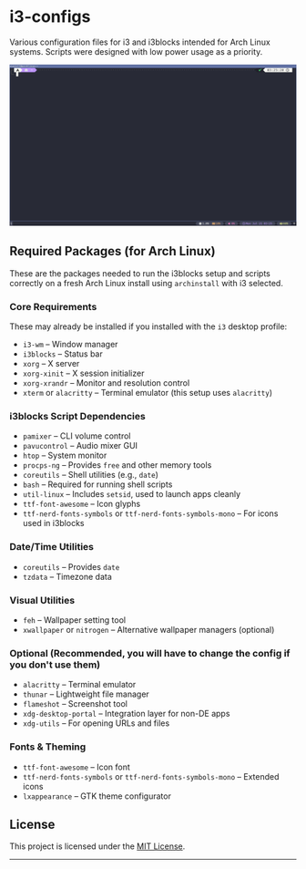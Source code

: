 # i3-configs
Various configuration files for i3 and i3blocks intended for Arch Linux systems. Scripts were designed with low power usage as a priority.

![Screenshot](result.png)

## Required Packages (for Arch Linux)

These are the packages needed to run the i3blocks setup and scripts correctly on a fresh Arch Linux install using `archinstall` with i3 selected.

### Core Requirements
These may already be installed if you installed with the `i3` desktop profile:

- `i3-wm` – Window manager
- `i3blocks` – Status bar
- `xorg` – X server
- `xorg-xinit` – X session initializer
- `xorg-xrandr` – Monitor and resolution control
- `xterm` or `alacritty` – Terminal emulator (this setup uses `alacritty`)

### i3blocks Script Dependencies

- `pamixer` – CLI volume control
- `pavucontrol` – Audio mixer GUI
- `htop` – System monitor
- `procps-ng` – Provides `free` and other memory tools
- `coreutils` – Shell utilities (e.g., `date`)
- `bash` – Required for running shell scripts
- `util-linux` – Includes `setsid`, used to launch apps cleanly
- `ttf-font-awesome` – Icon glyphs
- `ttf-nerd-fonts-symbols` or `ttf-nerd-fonts-symbols-mono` – For icons used in i3blocks

### Date/Time Utilities

- `coreutils` – Provides `date`
- `tzdata` – Timezone data

### Visual Utilities

- `feh` – Wallpaper setting tool
- `xwallpaper` or `nitrogen` – Alternative wallpaper managers (optional)

### Optional (Recommended, you will have to change the config if you don't use them)

- `alacritty` – Terminal emulator
- `thunar` – Lightweight file manager
- `flameshot` – Screenshot tool
- `xdg-desktop-portal` – Integration layer for non-DE apps
- `xdg-utils` – For opening URLs and files

### Fonts & Theming

- `ttf-font-awesome` – Icon font
- `ttf-nerd-fonts-symbols` or `ttf-nerd-fonts-symbols-mono` – Extended icons
- `lxappearance` – GTK theme configurator

## License

This project is licensed under the [MIT License](LICENSE).

---
